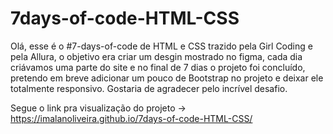 # 7days-of-code-HTML-CSS
Olá, esse é o #7-days-of-code de HTML e CSS trazido pela Girl Coding e pela Allura, o objetivo era criar um desgin mostrado no figma, cada dia criávamos uma parte do site e no final de 7 dias o projeto foi concluído, pretendo em breve adicionar um pouco de Bootstrap no projeto e deixar ele totalmente responsivo. Gostaria de agradecer pelo incrível desafio.


Segue o link pra visualização do projeto ->  https://imalanoliveira.github.io/7days-of-code-HTML-CSS/
